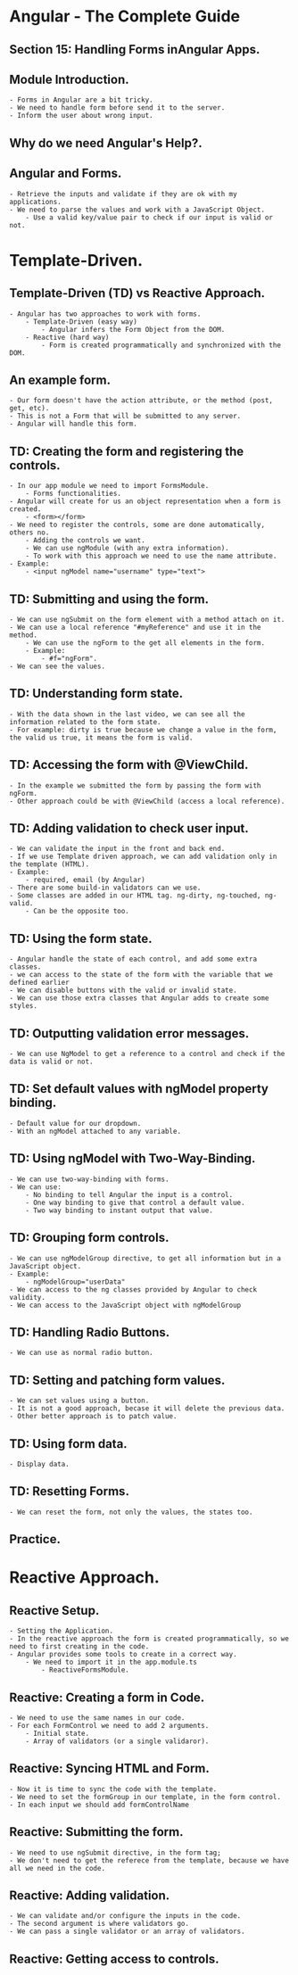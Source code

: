# Angular - The Complete Guide
## Section 15: Handling Forms inAngular Apps.

## Module Introduction.
    - Forms in Angular are a bit tricky.
    - We need to handle form before send it to the server.
    - Inform the user about wrong input.

## Why do we need Angular's Help?.
## Angular and Forms.
    - Retrieve the inputs and validate if they are ok with my applications.
    - We need to parse the values and work with a JavaScript Object.
        - Use a valid key/value pair to check if our input is valid or not.

# Template-Driven.
## Template-Driven (TD) vs Reactive Approach.
    - Angular has two approaches to work with forms.
        - Template-Driven (easy way)
            - Angular infers the Form Object from the DOM.
        - Reactive (hard way)
            - Form is created programmatically and synchronized with the DOM.

## An example form.
    - Our form doesn't have the action attribute, or the method (post, get, etc).
    - This is not a Form that will be submitted to any server.
    - Angular will handle this form.

## TD: Creating the form and registering the controls.
    - In our app module we need to import FormsModule.
        - Forms functionalities.
    - Angular will create for us an object representation when a form is created.
        - <form></form>
    - We need to register the controls, some are done automatically, others no.
        - Adding the controls we want.
        - We can use ngModule (with any extra information).
        - To work with this approach we need to use the name attribute.
    - Example:
        - <input ngModel name="username" type="text">

## TD: Submitting and using the form.
    - We can use ngSubmit on the form element with a method attach on it.
    - We can use a local reference "#myReference" and use it in the method.
        - We can use the ngForm to the get all elements in the form.
        - Example:
            - #f="ngForm".
    - We can see the values.

## TD: Understanding form state.
    - With the data shown in the last video, we can see all the information related to the form state.
    - For example: dirty is true because we change a value in the form, the valid us true, it means the form is valid.


## TD: Accessing the form with @ViewChild.
    - In the example we submitted the form by passing the form with ngForm.
    - Other approach could be with @ViewChild (access a local reference).

## TD: Adding validation to check user input.
    - We can validate the input in the front and back end.
    - If we use Template driven approach, we can add validation only in the template (HTML).
    - Example:
        - required, email (by Angular)
    - There are some build-in validators can we use.
    - Some classes are added in our HTML tag. ng-dirty, ng-touched, ng-valid.
        - Can be the opposite too.

## TD: Using the form state.
    - Angular handle the state of each control, and add some extra classes.
    - we can access to the state of the form with the variable that we defined earlier
    - We can disable buttons with the valid or invalid state.
    - We can use those extra classes that Angular adds to create some styles.

## TD: Outputting validation error messages.
    - We can use NgModel to get a reference to a control and check if the data is valid or not.

## TD: Set default values with ngModel property binding.
    - Default value for our dropdown.
    - With an ngModel attached to any variable.

## TD: Using ngModel with Two-Way-Binding.
    - We can use two-way-binding with forms.
    - We can use:
        - No binding to tell Angular the input is a control.
        - One way binding to give that control a default value.
        - Two way binding to instant output that value.

## TD: Grouping form controls.
    - We can use ngModelGroup directive, to get all information but in a JavaScript object.
    - Example:
        - ngModelGroup="userData"
    - We can access to the ng classes provided by Angular to check validity.
    - We can access to the JavaScript object with ngModelGroup

## TD: Handling Radio Buttons.
    - We can use as normal radio button.

## TD: Setting and patching form values.
    - We can set values using a button.
    - It is not a good approach, becase it will delete the previous data.
    - Other better approach is to patch value.

## TD: Using form data.
    - Display data.

## TD: Resetting Forms.
    - We can reset the form, not only the values, the states too.

## Practice.

# Reactive Approach.
## Reactive Setup.
    - Setting the Application.
    - In the reactive approach the form is created programmatically, so we need to first creating in the code.
    - Angular provides some tools to create in a correct way.
        - We need to import it in the app.module.ts
            - ReactiveFormsModule.

## Reactive: Creating a form in Code.
    - We need to use the same names in our code.
    - For each FormControl we need to add 2 arguments.
        - Initial state.
        - Array of validators (or a single validaror).

## Reactive: Syncing HTML and Form.
    - Now it is time to sync the code with the template.
    - We need to set the formGroup in our template, in the form control.
    - In each input we should add formControlName

## Reactive: Submitting the form.
    - We need to use ngSubmit directive, in the form tag;
    - We don't need to get the referece from the template, because we have all we need in the code.

## Reactive: Adding validation.
    - We can validate and/or configure the inputs in the code.
    - The second argument is where validators go.
    - We can pass a single validator or an array of validators.

## Reactive: Getting access to controls.
